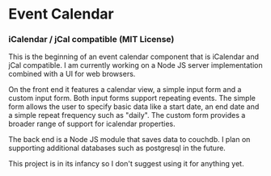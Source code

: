 # Event Calendar

###  iCalendar / jCal compatible (MIT License)

This is the beginning of an event calendar component that is iCalendar and jCal compatible. I am currently working on a Node JS server implementation combined with a UI for web browsers. 

On the front end it features a calendar view, a simple input form and a custom input form. Both input forms support repeating events. The simple form allows the user to specify basic data like a start date, an end date and a simple repeat frequency such as "daily". The custom form provides a broader range of support for icalendar properties.

The back end is a Node JS module that saves data to couchdb. I plan on supporting additional databases such as postgresql in the future.

This project is in its infancy so I don't suggest using it for anything yet.
